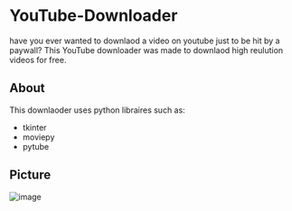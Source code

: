 # YouTube-Downloader
have you ever wanted to downlaod a video on youtube just to be hit by a paywall? This YouTube downloader was made to downlaod high reulution videos for free.

## About
This downlaoder uses python libraires such as:
  * tkinter
  * moviepy
  * pytube

## Picture
![image](https://user-images.githubusercontent.com/90425309/209884379-5a01fdc4-62bc-411e-8e5c-79c29bab49b1.png)

  
